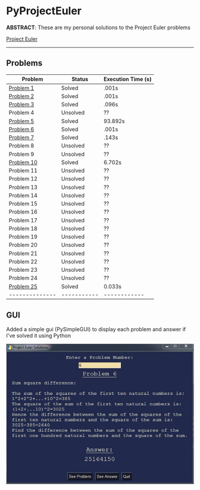 # PyProjectEuler

**ABSTRACT**:
These are my personal solutions to the Project Euler problems

[Project Euler](https://projecteuler.net/)
  
****************************************************************

## Problems

| Problem        | Status     | Execution Time (s) |
|--------------|-----------|------------|
| [Problem 1](https://github.com/spicyNoodles15/PyProjectEuler/blob/main/solutions/problem_1.py) | Solved      | .001s    |
| [Problem 2](https://github.com/spicyNoodles15/PyProjectEuler/blob/main/solutions/problem_2.py) | Solved      | .001s    |
| [Problem 3](https://github.com/spicyNoodles15/PyProjectEuler/blob/main/solutions/problem_3.py) | Solved      | .096s    |
| Problem 4 | Unsolved    | ??       |
| [Problem 5](https://github.com/spicyNoodles15/PyProjectEuler/blob/main/solutions/problem_5.py) | Solved      | 93.892s  |
| [Problem 6](https://github.com/spicyNoodles15/PyProjectEuler/blob/main/solutions/problem_6.py) | Solved      | .001s    |
| [Problem 7](https://github.com/spicyNoodles15/PyProjectEuler/blob/main/solutions/problem_7.py) | Solved      | .143s    |
| Problem 8 | Unsolved    | ??       |
| Problem 9 | Unsolved    | ??       |
| [Problem 10](https://github.com/spicyNoodles15/PyProjectEuler/blob/main/solutions/problem_10.py) | Solved    | 6.702s   |
| Problem 11 | Unsolved    | ??       |
| Problem 12 | Unsolved    | ??       |
| Problem 13 | Unsolved    | ??       |
| Problem 14 | Unsolved    | ??       |
| Problem 15 | Unsolved    | ??       |
| Problem 16 | Unsolved    | ??       |
| Problem 17 | Unsolved    | ??       |
| Problem 18 | Unsolved    | ??       |
| Problem 19 | Unsolved    | ??       |
| Problem 20 | Unsolved    | ??       |
| Problem 21 | Unsolved    | ??       |
| Problem 22 | Unsolved    | ??       |
| Problem 23 | Unsolved    | ??       |
| Problem 24 | Unsolved    | ??       |
| [Problem 25](https://github.com/spicyNoodles15/PyProjectEuler/blob/main/solutions/problem_25.py) | Solved    | 0.033s   |
|--------------|-----------|------------|

## GUI

Added a simple gui (PySimpleGUI) to display each problem and answer if I've solved it using Python

![gui](images/gui.JPG)
